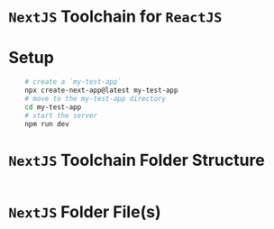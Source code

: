 # `NextJS` Toolchain for `ReactJS`


# Setup
```sh
    # create a `my-test-app`
    npx create-next-app@latest my-test-app
    # move to the my-test-app directory
    cd my-test-app
    # start the server
    npm run dev
```

# `NextJS` Toolchain Folder Structure
![]()

# `NextJS` Folder File(s)